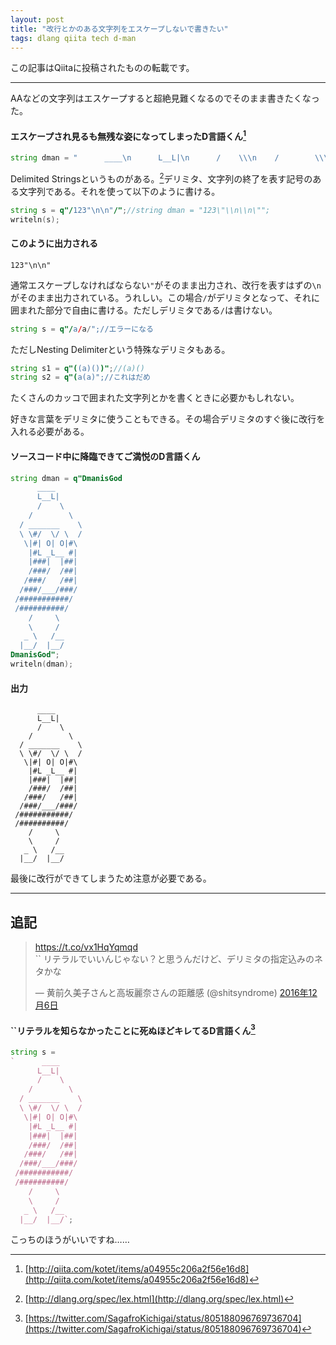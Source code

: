 ```yaml
---
layout: post
title: "改行とかのある文字列をエスケープしないで書きたい"
tags: dlang qiita tech d-man
---
```

この記事はQiitaに投稿されたものの転載です。

---
AAなどの文字列はエスケープすると超絶見難くなるのでそのまま書きたくなった。

#### エスケープされ見るも無残な姿になってしまったD言語くん[^1]

```d
string dman = "      ____\n      L__L|\n      /    \\\n    /        \\\n  / _______    \\\n  \\ \\#/  \\/ \\  /\n   \\|#| O| O|#\\\n    |#L _L__ #|\n    |###|  |##|\n    /###/  /##|\n   /###/   /##|\n  /###/___/###/\n /###########/\n /##########/\n    /     \\\n    \\     /\n   _ \\   /__\n  |__/  |__/";
```

Delimited Stringsというものがある。[^2]デリミタ、文字列の終了を表す記号のある文字列である。それを使って以下のように書ける。

```d
string s = q"/123"\n\n"/";//string dman = "123\"\\n\\n\"";
writeln(s);
```

#### このように出力される

```text
123"\n\n"
```

通常エスケープしなければならない`"`がそのまま出力され、改行を表すはずの`\n`がそのまま出力されている。うれしい。この場合`/`がデリミタとなって、それに囲まれた部分で自由に書ける。ただしデリミタである`/`は書けない。

```d
string s = q"/a/a/";//エラーになる
```

ただしNesting Delimiterという特殊なデリミタもある。

```d
string s1 = q"((a)())";//(a)()
string s2 = q"(a(a)";//これはだめ
```

たくさんのカッコで囲まれた文字列とかを書くときに必要かもしれない。

好きな言葉をデリミタに使うこともできる。その場合デリミタのすぐ後に改行を入れる必要がある。

#### ソースコード中に降臨できてご満悦のD言語くん

```d
string dman = q"DmanisGod
      ____ 
      L__L|
      /    \
    /        \
  / _______    \
  \ \#/  \/ \  /
   \|#| O| O|#\
    |#L _L__ #|
    |###|  |##|
    /###/  /##|
   /###/   /##|
  /###/___/###/
 /###########/
 /##########/
    /     \
    \     /
   _ \   /__
  |__/  |__/
DmanisGod";
writeln(dman);
```

#### 出力

```text
      ____
      L__L|
      /    \
    /        \
  / _______    \
  \ \#/  \/ \  /
   \|#| O| O|#\
    |#L _L__ #|
    |###|  |##|
    /###/  /##|
   /###/   /##|
  /###/___/###/
 /###########/
 /##########/
    /     \
    \     /
   _ \   /__
  |__/  |__/

```

最後に改行ができてしまうため注意が必要である。

---

## 追記

<blockquote class="twitter-tweet" data-lang="ja"><p lang="ja" dir="ltr"><a href="https://t.co/vx1HqYqmqd">https://t.co/vx1HqYqmqd</a><br>`` リテラルでいいんじゃない？と思うんだけど、デリミタの指定込みのネタかな</p>&mdash; 黄前久美子さんと高坂麗奈さんの距離感 (@shitsyndrome) <a href="https://twitter.com/shitsyndrome/status/806079495685828608">2016年12月6日</a></blockquote>

#### ``リテラルを知らなかったことに死ぬほどキレてるD言語くん[^3]

```d
string s =
`      ____
      L__L|
      /    \
    /        \
  / _______    \
  \ \#/  \/ \  /
   \|#| O| O|#\
    |#L _L__ #|
    |###|  |##|
    /###/  /##|
   /###/   /##|
  /###/___/###/
 /###########/
 /##########/
    /     \
    \     /
   _ \   /__
  |__/  |__/`;
```


こっちのほうがいいですね……

[^1]: [http://qiita.com/kotet/items/a04955c206a2f56e16d8](http://qiita.com/kotet/items/a04955c206a2f56e16d8)
[^2]: [http://dlang.org/spec/lex.html](http://dlang.org/spec/lex.html)
[^3]: [https://twitter.com/SagafroKichigai/status/805188096769736704](https://twitter.com/SagafroKichigai/status/805188096769736704)
